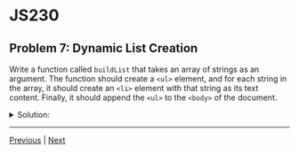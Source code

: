 # JS230
## Problem 7: Dynamic List Creation

Write a function called `buildList` that takes an array of strings as an argument. The function should create a `<ul>` element, and for each string in the array, it should create an `<li>` element with that string as its text content. Finally, it should append the `<ul>` to the `<body>` of the document.

<details>
<summary>Solution:</summary>

```javascript
function buildList(items) {
  const list = document.createElement('ul');

  items.forEach(itemText => {
    const listItem = document.createElement('li');
    listItem.textContent = itemText;
    list.appendChild(listItem);
  });

  document.body.appendChild(list);
}

// Example usage:
// buildList(['Apples', 'Oranges', 'Bananas']);
```

</details>

---

[Previous](06.md) | [Next](08.md)